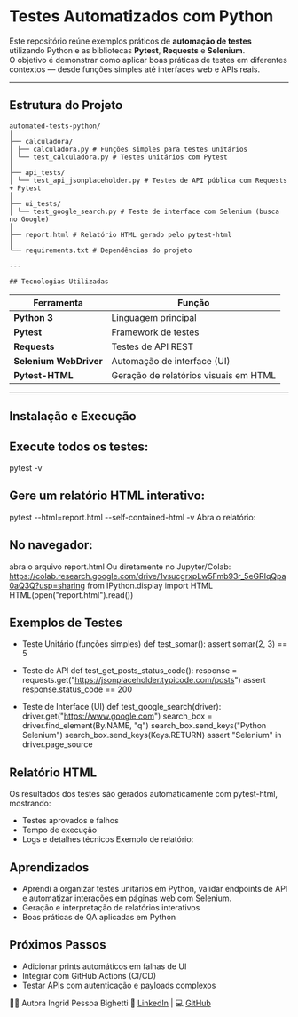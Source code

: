 # Testes Automatizados com Python

Este repositório reúne exemplos práticos de **automação de testes** utilizando Python e as bibliotecas **Pytest**, **Requests** e **Selenium**.  
O objetivo é demonstrar como aplicar boas práticas de testes em diferentes contextos — desde funções simples até interfaces web e APIs reais.

---

## Estrutura do Projeto

```
automated-tests-python/
│
├── calculadora/
│ ├── calculadora.py # Funções simples para testes unitários
│ └── test_calculadora.py # Testes unitários com Pytest
│
├── api_tests/
│ └── test_api_jsonplaceholder.py # Testes de API pública com Requests + Pytest
│
├── ui_tests/
│ └── test_google_search.py # Teste de interface com Selenium (busca no Google)
│
├── report.html # Relatório HTML gerado pelo pytest-html
│
└── requirements.txt # Dependências do projeto 

---

## Tecnologias Utilizadas

``` 
| Ferramenta | Função |
|-------------|--------|
| **Python 3** | Linguagem principal |
| **Pytest** | Framework de testes |
| **Requests** | Testes de API REST |
| **Selenium WebDriver** | Automação de interface (UI) |
| **Pytest-HTML** | Geração de relatórios visuais em HTML |

---

## Instalação e Execução

## Execute todos os testes:
pytest -v

## Gere um relatório HTML interativo:
pytest --html=report.html --self-contained-html -v
Abra o relatório:

## No navegador: 
abra o arquivo report.html
Ou diretamente no Jupyter/Colab: https://colab.research.google.com/drive/1vsucgrxpLw5Fmb93r_5eGRIqQpa0aQ3Q?usp=sharing
from IPython.display import HTML
HTML(open("report.html").read())

## Exemplos de Testes

- Teste Unitário (funções simples)
def test_somar():
    assert somar(2, 3) == 5
  
- Teste de API
def test_get_posts_status_code():
    response = requests.get("https://jsonplaceholder.typicode.com/posts")
    assert response.status_code == 200
  
- Teste de Interface (UI)
def test_google_search(driver):
    driver.get("https://www.google.com")
    search_box = driver.find_element(By.NAME, "q")
    search_box.send_keys("Python Selenium")
    search_box.send_keys(Keys.RETURN)
    assert "Selenium" in driver.page_source
  
## Relatório HTML
Os resultados dos testes são gerados automaticamente com pytest-html, mostrando:
- Testes aprovados e falhos
- Tempo de execução
- Logs e detalhes técnicos
Exemplo de relatório:

## Aprendizados
- Aprendi a organizar testes unitários em Python, validar endpoints de API e automatizar interações em páginas web com Selenium.
- Geração e interpretação de relatórios interativos
- Boas práticas de QA aplicadas em Python

## Próximos Passos
- Adicionar prints automáticos em falhas de UI
- Integrar com GitHub Actions (CI/CD)
- Testar APIs com autenticação e payloads complexos

👩‍💻 Autora
Ingrid Pessoa Bighetti
💼 [LinkedIn](https://www.linkedin.com/in/ingrid-pessoa-bighetti-79849650/) | 💻 [GitHub](https://github.com/ingridbighetti)

